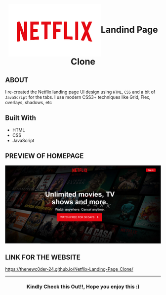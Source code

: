<h1 align="center"><img align="center" src="https://github.com/TheNewC0der-24/Netflix-Landing-Page_Clone/blob/master/Img/logo.png">Landind Page Clone</h1>

## ABOUT
I re-created the Netflix landing page UI design using `HTML`, `CSS` and a bit of `JavaScript` for the tabs. I use modern CSS3+ techniques like Grid, Flex, overlays, shadows, etc

## Built With
* HTML
* CSS
* JavaScript

## PREVIEW OF HOMEPAGE
![image](https://github.com/TheNewC0der-24/Netflix-Landing-Page_Clone/blob/master/PREVIEW%20OF%20HOMEPAGE.png)

## LINK FOR THE WEBSITE
https://thenewc0der-24.github.io/Netflix-Landing-Page_Clone/

***
<h3 align="center">Kindly Check this Out!!, Hope you enjoy this :)</h3>
